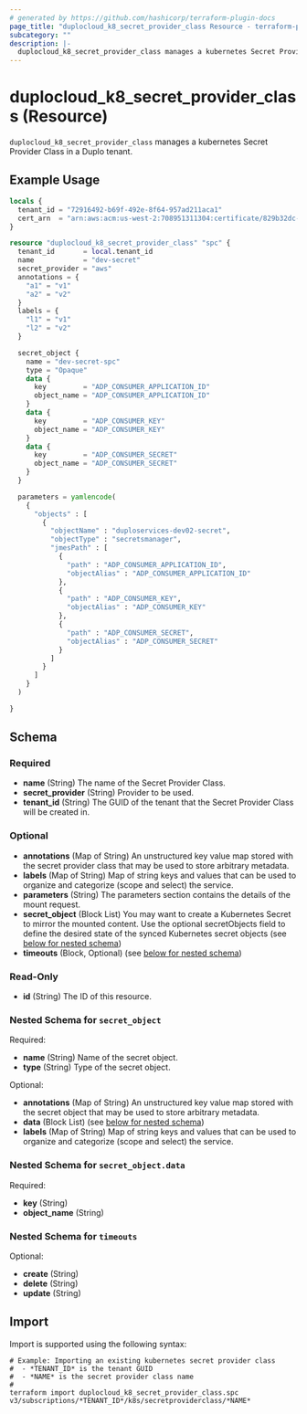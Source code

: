```yaml
---
# generated by https://github.com/hashicorp/terraform-plugin-docs
page_title: "duplocloud_k8_secret_provider_class Resource - terraform-provider-duplocloud"
subcategory: ""
description: |-
  duplocloud_k8_secret_provider_class manages a kubernetes Secret Provider Class in a Duplo tenant.
---
```


# duplocloud_k8_secret_provider_class (Resource)

`duplocloud_k8_secret_provider_class` manages a kubernetes Secret Provider Class in a Duplo tenant.

## Example Usage

```terraform
locals {
  tenant_id = "72916492-b69f-492e-8f64-957ad211aca1"
  cert_arn  = "arn:aws:acm:us-west-2:708951311304:certificate/829b32dc-d106-4229-a96d-123456789"
}

resource "duplocloud_k8_secret_provider_class" "spc" {
  tenant_id       = local.tenant_id
  name            = "dev-secret"
  secret_provider = "aws"
  annotations = {
    "a1" = "v1"
    "a2" = "v2"
  }
  labels = {
    "l1" = "v1"
    "l2" = "v2"
  }

  secret_object {
    name = "dev-secret-spc"
    type = "Opaque"
    data {
      key         = "ADP_CONSUMER_APPLICATION_ID"
      object_name = "ADP_CONSUMER_APPLICATION_ID"
    }
    data {
      key         = "ADP_CONSUMER_KEY"
      object_name = "ADP_CONSUMER_KEY"
    }
    data {
      key         = "ADP_CONSUMER_SECRET"
      object_name = "ADP_CONSUMER_SECRET"
    }
  }

  parameters = yamlencode(
    {
      "objects" : [
        {
          "objectName" : "duploservices-dev02-secret",
          "objectType" : "secretsmanager",
          "jmesPath" : [
            {
              "path" : "ADP_CONSUMER_APPLICATION_ID",
              "objectAlias" : "ADP_CONSUMER_APPLICATION_ID"
            },
            {
              "path" : "ADP_CONSUMER_KEY",
              "objectAlias" : "ADP_CONSUMER_KEY"
            },
            {
              "path" : "ADP_CONSUMER_SECRET",
              "objectAlias" : "ADP_CONSUMER_SECRET"
            }
          ]
        }
      ]
    }
  )

}
```

<!-- schema generated by tfplugindocs -->
## Schema

### Required

- **name** (String) The name of the Secret Provider Class.
- **secret_provider** (String) Provider to be used.
- **tenant_id** (String) The GUID of the tenant that the Secret Provider Class will be created in.

### Optional

- **annotations** (Map of String) An unstructured key value map stored with the secret provider class that may be used to store arbitrary metadata.
- **labels** (Map of String) Map of string keys and values that can be used to organize and categorize (scope and select) the service.
- **parameters** (String) The parameters section contains the details of the mount request.
- **secret_object** (Block List) You may want to create a Kubernetes Secret to mirror the mounted content. Use the optional secretObjects field to define the desired state of the synced Kubernetes secret objects (see [below for nested schema](#nestedblock--secret_object))
- **timeouts** (Block, Optional) (see [below for nested schema](#nestedblock--timeouts))

### Read-Only

- **id** (String) The ID of this resource.

<a id="nestedblock--secret_object"></a>
### Nested Schema for `secret_object`

Required:

- **name** (String) Name of the secret object.
- **type** (String) Type of the secret object.

Optional:

- **annotations** (Map of String) An unstructured key value map stored with the secret object that may be used to store arbitrary metadata.
- **data** (Block List) (see [below for nested schema](#nestedblock--secret_object--data))
- **labels** (Map of String) Map of string keys and values that can be used to organize and categorize (scope and select) the service.

<a id="nestedblock--secret_object--data"></a>
### Nested Schema for `secret_object.data`

Required:

- **key** (String)
- **object_name** (String)



<a id="nestedblock--timeouts"></a>
### Nested Schema for `timeouts`

Optional:

- **create** (String)
- **delete** (String)
- **update** (String)

## Import

Import is supported using the following syntax:

```shell
# Example: Importing an existing kubernetes secret provider class
#  - *TENANT_ID* is the tenant GUID
#  - *NAME* is the secret provider class name
#
terraform import duplocloud_k8_secret_provider_class.spc v3/subscriptions/*TENANT_ID*/k8s/secretproviderclass/*NAME*
```
